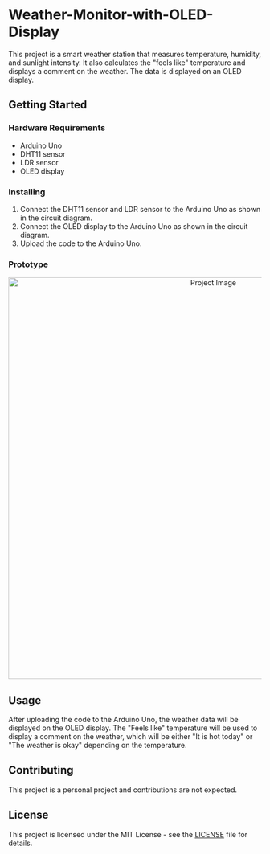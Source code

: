 

<!DOCTYPE html>
<html>
<head>
</head>
<body>
	<h1> Weather-Monitor-with-OLED-Display</h1>
	<p>This project is a smart weather station that measures temperature, humidity, and sunlight intensity. It also calculates the "feels like" temperature and displays a comment on the weather. The data is displayed on an OLED display.</p>
<h2>Getting Started</h2>

<h3>Hardware Requirements</h3>
<ul>
	<li>Arduino Uno</li>
	<li>DHT11 sensor</li>
	<li>LDR sensor</li>
	<li>OLED display</li>
</ul>

<h3>Installing</h3>
<ol>
	<li>Connect the DHT11 sensor and LDR sensor to the Arduino Uno as shown in the circuit diagram.</li>
	<li>Connect the OLED display to the Arduino Uno as shown in the circuit diagram.</li>
	<li>Upload the code to the Arduino Uno.</li>
</ol>

<h3>Prototype</h3>
<p align="center">
<img src="https://drive.google.com/uc?id=1TOFRs_JpmNWkyWuSHHfhEuhFWg_WzJhI" alt="Project Image" width="800">
</p>

<h2>Usage</h2>
<p>After uploading the code to the Arduino Uno, the weather data will be displayed on the OLED display. The "Feels like" temperature will be used to display a comment on the weather, which will be either "It is hot today" or "The weather is okay" depending on the temperature.</p>

<h2>Contributing</h2>
<p>This project is a personal project and contributions are not expected.</p>

<h2>License</h2>
<p>This project is licensed under the MIT License - see the <a href="LICENSE">LICENSE</a> file for details.</p>
</body>
</html>

